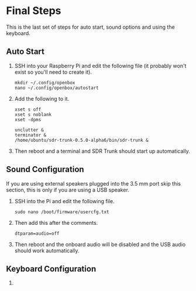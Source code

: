 # Final Steps

This is the last set of steps for auto start, sound options and using the keyboard.

## Auto Start

1. SSH into your Raspberry Pi and edit the following file (it probably won't exist so you'll need to create it).

       mkdir ~/.config/openbox
       nano ~/.config/openbox/autostart
       
2. Add the following to it.

       xset s off
       xset s noblank
       xset -dpms

       unclutter &
       terminator &
       /home/ubuntu/sdr-trunk-0.5.0-alpha6/bin/sdr-trunk &

3. Then reboot and a terminal and SDR Trunk should start up automatically.

## Sound Configuration

If you are using external speakers plugged into the 3.5 mm port skip this section, this is only if you are using a USB speaker.

1. SSH into the Pi and edit the following file.

       sudo nano /boot/firmware/usercfg.txt
       
2. Then add this after the comments.

       dtparam=audio=off
       
3. Then reboot and the onboard audio will be disabled and the USB audio should work automatically.

## Keyboard Configuration

1. 
